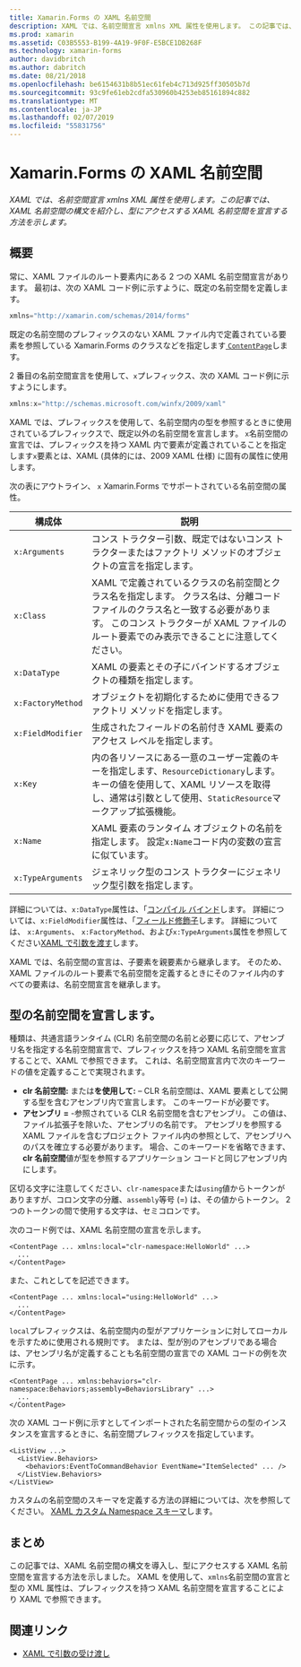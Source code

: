 ```yaml
---
title: Xamarin.Forms の XAML 名前空間
description: XAML では、名前空間宣言 xmlns XML 属性を使用します。 この記事では、XAML 名前空間の構文を紹介し、型にアクセスする XAML 名前空間を宣言する方法を示します。
ms.prod: xamarin
ms.assetid: C03B5553-B199-4A19-9F0F-E5BCE1DB268F
ms.technology: xamarin-forms
author: davidbritch
ms.author: dabritch
ms.date: 08/21/2018
ms.openlocfilehash: be6154631b8b51ec61feb4c713d925ff30505b7d
ms.sourcegitcommit: 93c9fe61eb2cdfa530960b4253eb85161894c882
ms.translationtype: MT
ms.contentlocale: ja-JP
ms.lasthandoff: 02/07/2019
ms.locfileid: "55831756"
---
```

# <a name="xaml-namespaces-in-xamarinforms"></a>Xamarin.Forms の XAML 名前空間

_XAML では、名前空間宣言 xmlns XML 属性を使用します。この記事では、XAML 名前空間の構文を紹介し、型にアクセスする XAML 名前空間を宣言する方法を示します。_

## <a name="overview"></a>概要

常に、XAML ファイルのルート要素内にある 2 つの XAML 名前空間宣言があります。 最初は、次の XAML コード例に示すように、既定の名前空間を定義します。

```csharp
xmlns="http://xamarin.com/schemas/2014/forms"
```

既定の名前空間のプレフィックスのない XAML ファイル内で定義されている要素を参照している Xamarin.Forms のクラスなどを指定します[ `ContentPage`](xref:Xamarin.Forms.ContentPage)します。

2 番目の名前空間宣言を使用して、`x`プレフィックス、次の XAML コード例に示すようにします。

```csharp
xmlns:x="http://schemas.microsoft.com/winfx/2009/xaml"
```

XAML では、プレフィックスを使用して、名前空間内の型を参照するときに使用されているプレフィックスで、既定以外の名前空間を宣言します。 `x`名前空間の宣言では、プレフィックスを持つ XAML 内で要素が定義されていることを指定します`x`要素とは、XAML (具体的には、2009 XAML 仕様) に固有の属性に使用します。

次の表にアウトライン、 `x` Xamarin.Forms でサポートされている名前空間の属性。

|構成体|説明|
|--- |--- |
|`x:Arguments`|コンス トラクター引数、既定ではないコンス トラクターまたはファクトリ メソッドのオブジェクトの宣言を指定します。|
|`x:Class`|XAML で定義されているクラスの名前空間とクラス名を指定します。 クラス名は、分離コード ファイルのクラス名と一致する必要があります。 このコンス トラクターが XAML ファイルのルート要素でのみ表示できることに注意してください。|
|`x:DataType`|XAML の要素とその子にバインドするオブジェクトの種類を指定します。|
|`x:FactoryMethod`|オブジェクトを初期化するために使用できるファクトリ メソッドを指定します。|
|`x:FieldModifier`|生成されたフィールドの名前付き XAML 要素のアクセス レベルを指定します。|
|`x:Key`|内の各リソースにある一意のユーザー定義のキーを指定します、`ResourceDictionary`します。 キーの値を使用して、XAML リソースを取得し、通常は引数として使用、`StaticResource`マークアップ拡張機能。|
|`x:Name`|XAML 要素のランタイム オブジェクトの名前を指定します。 設定`x:Name`コード内の変数の宣言に似ています。|
|`x:TypeArguments`|ジェネリック型のコンス トラクターにジェネリック型引数を指定します。|

詳細については、`x:DataType`属性は、「[コンパイル バインド](~/xamarin-forms/app-fundamentals/data-binding/compiled-bindings.md)します。 詳細については、`x:FieldModifier`属性は、「[フィールド修飾子](~/xamarin-forms/xaml/field-modifiers.md)します。 詳細については、 `x:Arguments`、 `x:FactoryMethod`、および`x:TypeArguments`属性を参照してください[XAML で引数を渡す](~/xamarin-forms/xaml/passing-arguments.md)します。

XAML では、名前空間の宣言は、子要素を親要素から継承します。 そのため、XAML ファイルのルート要素で名前空間を定義するときにそのファイル内のすべての要素は、名前空間宣言を継承します。

## <a name="declaring-namespaces-for-types"></a>型の名前空間を宣言します。

種類は、共通言語ランタイム (CLR) 名前空間の名前と必要に応じて、アセンブリ名を指定する名前空間宣言で、プレフィックスを持つ XAML 名前空間を宣言することで、XAML で参照できます。 これは、名前空間宣言内で次のキーワードの値を定義することで実現されます。

- **clr 名前空間:** または**を使用して:** – CLR 名前空間は、XAML 要素として公開する型を含むアセンブリ内で宣言します。 このキーワードが必要です。
- **アセンブリ =** -参照されている CLR 名前空間を含むアセンブリ。 この値は、ファイル拡張子を除いた、アセンブリの名前です。 アセンブリを参照する XAML ファイルを含むプロジェクト ファイル内の参照として、アセンブリへのパスを確立する必要があります。 場合、このキーワードを省略できます、 **clr 名前空間**値が型を参照するアプリケーション コードと同じアセンブリ内にします。

区切る文字に注意してください、`clr-namespace`または`using`値からトークンがありますが、コロン文字の分離、`assembly`等号 (=) は、その値からトークン。 2 つのトークンの間で使用する文字は、セミコロンです。

次のコード例では、XAML 名前空間の宣言を示します。

```xaml
<ContentPage ... xmlns:local="clr-namespace:HelloWorld" ...>
  ...
</ContentPage>
```

また、これとしてを記述できます。

```xaml
<ContentPage ... xmlns:local="using:HelloWorld" ...>
  ...
</ContentPage>
```

`local`プレフィックスは、名前空間内の型がアプリケーションに対してローカルを示すために使用される規則です。 または、型が別のアセンブリである場合は、アセンブリ名が定義することも名前空間の宣言での XAML コードの例を次に示す。

```xaml
<ContentPage ... xmlns:behaviors="clr-namespace:Behaviors;assembly=BehaviorsLibrary" ...>
  ...
</ContentPage>
```

次の XAML コード例に示すとしてインポートされた名前空間からの型のインスタンスを宣言するときに、名前空間プレフィックスを指定しています。

```xaml
<ListView ...>
  <ListView.Behaviors>
    <behaviors:EventToCommandBehavior EventName="ItemSelected" ... />
  </ListView.Behaviors>
</ListView>
```

カスタムの名前空間のスキーマを定義する方法の詳細については、次を参照してください。 [XAML カスタム Namespace スキーマ](custom-namespace-schemas.md)します。

## <a name="summary"></a>まとめ

この記事では、XAML 名前空間の構文を導入し、型にアクセスする XAML 名前空間を宣言する方法を示しました。 XAML を使用して、`xmlns`名前空間の宣言と型の XML 属性は、プレフィックスを持つ XAML 名前空間を宣言することにより XAML で参照できます。

## <a name="related-links"></a>関連リンク

- [XAML で引数の受け渡し](~/xamarin-forms/xaml/passing-arguments.md)
